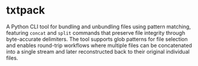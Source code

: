 # txtpack

A Python CLI tool for bundling and unbundling files using pattern matching,
featuring `concat` and `split` commands that preserve file integrity through byte-accurate delimiters.
The tool supports glob patterns for file selection and enables round-trip
workflows where multiple files can be concatenated into a single stream
and later reconstructed back to their original individual files.
